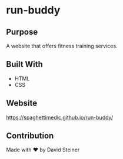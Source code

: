 # run-buddy

## Purpose
A website that offers fitness training services.

## Built With
* HTML
* CSS

## Website
https://spaghettimedic.github.io/run-buddy/

## Contribution
Made with ❤️ by David Steiner
